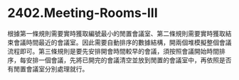# 2402.Meeting-Rooms-III

根據第一條規則需要實時獲取編號最小的閒置會議室、第二條規則需要實時獲取結束會議時間最近的會議室。因此需要自動排序的數據結構，開兩個堆模擬整個會議流程即可。第三條規則是要先安排開會時間較早的會議，須按照會議開始時間排序，每安排一個會議，先將已開完的會議清空並放到閒置的會議室中，再依照是否有閒置會議室分別處理就行。
